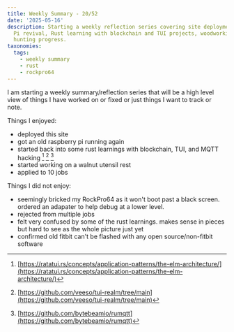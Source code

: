 ```yaml
---
title: Weekly Summary - 20/52
date: '2025-05-16'
description: Starting a weekly reflection series covering site deployment, Raspberry
  Pi revival, Rust learning with blockchain and TUI projects, woodworking, and job
  hunting progress.
taxonomies:
  tags:
    - weekly summary
    - rust
    - rockpro64
---
```


I am starting a weekly summary/reflection series that will be a high level
view of things I have worked on or fixed or just things I want to track or note.

Things I enjoyed:
- deployed this site
- got an old raspberry pi running again
- started back into some rust learnings with blockchain, TUI, and MQTT hacking
  [^1] [^2] [^3]
- started working on a walnut utensil rest
- applied to 10 jobs

Things I did not enjoy:
- seemingly bricked my RockPro64 as it won't boot past a black screen. ordered
  an adapater to help debug at a lower level.
- rejected from multiple jobs
- felt very confused by some of the rust learnings. makes sense in pieces but
  hard to see as the whole picture just yet
- confirmed old fitbit can't be flashed with any open source/non-fitbit software

[^1]: [https://ratatui.rs/concepts/application-patterns/the-elm-architecture/](https://ratatui.rs/concepts/application-patterns/the-elm-architecture/)
[^2]: [https://github.com/veeso/tui-realm/tree/main](https://github.com/veeso/tui-realm/tree/main)
[^3]: [https://github.com/bytebeamio/rumqtt](https://github.com/bytebeamio/rumqtt)
